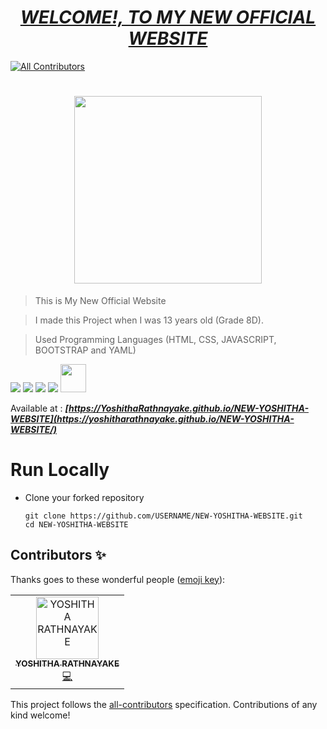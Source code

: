 # <div align="center"><a href="https://www.Yoshitha.tk"><b><i>WELCOME!, TO MY NEW OFFICIAL WEBSITE</i></b></a></div>

<!-- ALL-CONTRIBUTORS-BADGE:START - Do not remove or modify this section -->
[![All Contributors](https://img.shields.io/badge/all_contributors-2-orange.svg?style=flat-square)](#contributors-)
<!-- ALL-CONTRIBUTORS-BADGE:END -->

# <div align="center"><img src="assets/img/Yoshitha Rathnayake 1.png" width="300px"></div>

> This is My New Official Website

> I made this Project when I was 13 years old (Grade 8D).

> Used Programming Languages (HTML, CSS, JAVASCRIPT, BOOTSTRAP and YAML)

<a href="https://www.w3schools.com/html/"><img src="https://img.icons8.com/color/48/000000/html-5--v1.png"/><a> <a href="https://www.w3schools.com/css/"><img src="https://img.icons8.com/color/48/000000/css3.png"/><a> <a href="https://www.w3schools.com/js/"><img src="https://img.icons8.com/color/48/000000/javascript--v1.png"/><a> <a href="https://www.w3schools.com/bootstrap/"><img src="https://img.icons8.com/color/48/000000/bootstrap.png"/><a> <a href="https://www.tutorialspoint.com/yaml/index.htm"> <img width="41px" height="45px" src="./assets/img/yaml.svg"/><a>

Available at : <b><i>[https://YoshithaRathnayake.github.io/NEW-YOSHITHA-WEBSITE](https://yoshitharathnayake.github.io/NEW-YOSHITHA-WEBSITE/)</i></b>

#

# Run Locally

- Clone your forked repository

  ```
  git clone https://github.com/USERNAME/NEW-YOSHITHA-WEBSITE.git
  cd NEW-YOSHITHA-WEBSITE
  ```

## Contributors ✨

Thanks goes to these wonderful people ([emoji key](https://allcontributors.org/docs/en/emoji-key)):

<!-- ALL-CONTRIBUTORS-LIST:START - Do not remove or modify this section -->
<!-- prettier-ignore-start -->
<!-- markdownlint-disable -->
<table>
  <tbody>
    <tr>
      <td align="center"><a href="http://www.Yoshitha.tk"><img src="https://avatars.githubusercontent.com/u/97069900?v=4?s=100" width="100px;" alt="YOSHITHA RATHNAYAKE"/><br /><sub><b>YOSHITHA RATHNAYAKE</b></sub></a><br /><a href="https://github.com/YoshithaRathnayake/NEW-YOSHITHA-WEBSITE/commits?author=YoshithaRathnayake" title="Code">💻</a></td>
    </tr>
  </tbody>
</table>

<!-- markdownlint-restore -->
<!-- prettier-ignore-end -->

<!-- ALL-CONTRIBUTORS-LIST:END -->

This project follows the [all-contributors](https://github.com/all-contributors/all-contributors) specification. Contributions of any kind welcome!
